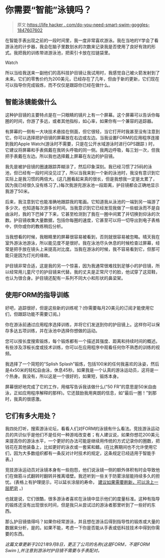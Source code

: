 # 你需要“智能”泳镜吗？

> 原文:[https://life hacker . com/do-you-need-smart-swim-goggles-1847607602](https://lifehacker.com/do-you-need-smart-swim-goggles-1847607602)

在智能手表出现之前的一段时间里，我一度非常喜欢游泳。我在当地的Y学会了看游泳池的计步器，我会在脑子里数划水的次数来记录我是否使用了良好有效的形式。我把我的训练带进游泳池，把索引卡放在拉链袋里。

Watch

所以当给我送来一副他们的高科技护目镜让我试用时，我感觉自己被火箭发射到了未来。它们的零售价约为200美元，已经存在了几年，但由于新的更新，它们现在可以指导你完成锻炼，而不仅仅是跟踪你已经在做什么。

## **智能泳镜能做什么**

这种护目镜的主要特点是在一只眼睛的镜片上有一个屏幕。这个屏幕可以告诉你每圈的时间，你游了多远，或者其他指标，如心率，如果你有一个兼容的追踪器。

有屏幕的一侧有一大块技术悬挂在侧面，但它很轻，当它打开时我甚至没有注意到它。你可以选择把护目镜的屏幕放在右边或左边。当我设置FORM的应用程序连接到我的Apple Watch(游泳时不需要，只是在公开水域游泳时进行GPS跟踪 ) 时，它建议将屏幕和手表佩戴在我转头呼吸的同一侧。我两边呼吸，每三划一次，但我把手表戴在左边。所以我也选择戴上屏幕在左边的护目镜。

我先是被护目镜的圈速跟踪弄糊涂了，然后印象深刻。我已经习惯了25码的泳池，但已经有一段时间没见过了，所以当我来到一个新的泳池时，我没有意识到它实际上是我习惯的两倍大。(这几圈看起来真的很长，但是我想我一定是太累了，因为我已经很久没有练习了。)每次我游完游泳池一段距离，护目镜都会正确地显示我游了50米。

后来，我注意到它也能准确地跟踪我的笔画。它知道我从泳池的一端到另一端游了多少次，也知道每次游多长时间。当我意识到它已经发现我做了一些蛙泳而不是自由泳时，我的下巴掉了下来，它甚至检测到了我在一圈中间累了并切换到仰泳的次数。护目镜收集大量数据，包括你每圈的速度，它甚至可以将一切导出到电子表格中，供你或你的教练稍后分析。

当我想看的时候，我眼睛里的屏幕很容易被看到，否则就很容易被忽略。晴天我在室外游泳池游泳，所以能见度不是很好。我在泳池尽头休息的时候检查过屏幕，经常是把手放在镜头上来提高对比度。当我在游泳的时候，我不容易看到它，但那可能只是因为灯光的缘故。

护目镜非常合适，这是我的另一个惊喜，因为我通常很难找到足够小的护目镜，所以经常用儿童尺寸的护目镜来代替。我的丈夫是正常尺寸的脸，他试穿了这双鞋，也认为很合身。护目镜还配有一系列不同大小和形状的鼻梁架。

## 使用FORM的指导训练

好吧，追踪很好，但是这些新的训练呢？(你需要每月20美元的订阅才能使用它们，但跟踪功能不需要订阅。)

你在游泳前通过应用程序选择训练，并将它们发送到你的护目镜上。这样你可以保存多达五项训练，并在泳池中选择你想做的运动。

您可以按长度搜索锻炼，每个锻炼都有一个描述其强度、距离和持续时间的概述。有些涉及浮板长度或技术训练，你可以在应用程序中观看任何你不熟悉的训练的视频。

我选择了一个简短的“Splish Splash”锻炼，包括100米的任何我喜欢的泳姿，然后是4x50米的轻松自由泳，休息45秒。如果我是一个认真的游泳运动员，这将是一个热身。我没有，所以这是一个很好的，如果短，锻炼本身。

屏幕很好地完成了它的工作，用缩写告诉我该做什么(“50 FR”的意思是50米自由泳，正如应用程序解释的那样)。它还鼓励我用爽朗的信息，如“最后一圈！”到那时，我真的很感激。

## 它们有多大用处？

我四处打听，搜索游泳论坛，看看人们对FORM的泳镜有什么看法。竞技游泳运动员的共识似乎是他们不是任何一种游戏改变者；有人建议说，如果你想花200美元来提高你的游泳水平，一个更好的办法可能是继续用传统的方式记录你的圈数，把钱花在其他装备上，比如更好的泳衣或一套桨和鳍。(在比赛期间也不允许使用它们，因为大多数组织都有一条反对计时技术的规定，这条规定已经适用于智能手表。)

竞技游泳运动员对泳镜本身有一些抱怨，他们说泳镜一侧的额外体积有时会导致他们在做筋斗式翻转时翻转并推离墙壁。我还听到一些关于防雾涂层能持续多久的担忧。(表格上有护理提示，可以延长涂层的寿命， [建议如果需要刷新，可以涂上一层肥皂](https://support.formswim.com/hc/en-us/articles/360022908574-The-goggles-are-fogging-up) 。)

也就是说，它们很酷，很多游泳者喜欢在泳镜中显示他们的度量标准。这种有指导的锻炼还没有出现很长时间，但是我只从尝试过的游泳者那里听到了一些好的东西。

那么护目镜值得吗？如果你经常游泳，并且想在游泳后得到指导性的锻炼或大量的数据来分析，是的。如果不能，考虑一下你是否能从手表或低科技技术中得到你需要的东西。

*这篇文章更新于2021年9月8日，更正了公司的名称(这是FORM，不是FORM Swim ),并注意到游泳时护目镜不需要与手表配对。*